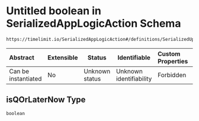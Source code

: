 # Untitled boolean in SerializedAppLogicAction Schema

```txt
https://timelimit.io/SerializedAppLogicAction#/definitions/SerializedUpdateDeviceStatusAction/properties/isQOrLaterNow
```




| Abstract            | Extensible | Status         | Identifiable            | Custom Properties | Additional Properties | Access Restrictions | Defined In                                                                                            |
| :------------------ | ---------- | -------------- | ----------------------- | :---------------- | --------------------- | ------------------- | ----------------------------------------------------------------------------------------------------- |
| Can be instantiated | No         | Unknown status | Unknown identifiability | Forbidden         | Allowed               | none                | [SerializedAppLogicAction.schema.json\*](SerializedAppLogicAction.schema.json "open original schema") |

## isQOrLaterNow Type

`boolean`

